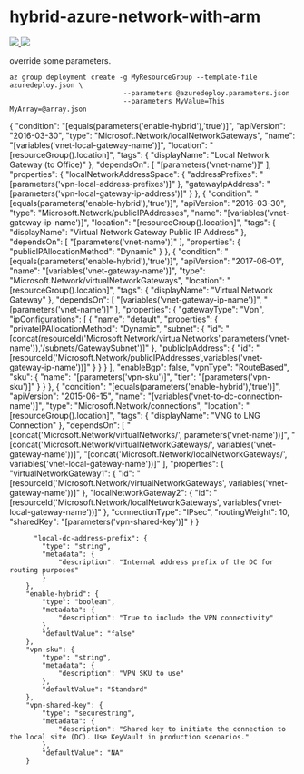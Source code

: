 # hybrid-azure-network-with-arm

<a href="https://portal.azure.com/#create/Microsoft.Template/uri/https%3A%2F%2Fraw.githubusercontent.com%2FAzure%2Fazure-quickstart-templates%2Fmaster%2F101-AAD-DomainServices%2Fazuredeploy.json" target="_blank">
    <img src="http://azuredeploy.net/deploybutton.png"/> 
</a>

<a href="http://armviz.io/#/?load=https%3A%2F%2Fraw.githubusercontent.com%2FAzure%2Fazure-quickstart-templates%2Fmaster%2F101-AAD-DomainServices%2Fazuredeploy.json" target="_blank">
    <img src="http://armviz.io/visualizebutton.png"/> 
</a>


override some parameters.
```
az group deployment create -g MyResourceGroup --template-file azuredeploy.json \
                            --parameters @azuredeploy.parameters.json 
                            --parameters MyValue=This MyArray=@array.json
```


{
            "condition": "[equals(parameters('enable-hybrid'),'true')]",
            "apiVersion": "2016-03-30",
            "type": "Microsoft.Network/localNetworkGateways",
            "name": "[variables('vnet-local-gateway-name')]",
            "location": "[resourceGroup().location]",
            "tags": {
                "displayName": "Local Network Gateway (to Office)"
            },
            "dependsOn": [
                "[parameters('vnet-name')]"
            ],
            "properties": {
                "localNetworkAddressSpace": {
                    "addressPrefixes": "[parameters('vpn-local-address-prefixes')]"
                },
                "gatewayIpAddress": "[parameters('vpn-local-gateway-ip-address')]"
            }
        },
        {
            "condition": "[equals(parameters('enable-hybrid'),'true')]",
            "apiVersion": "2016-03-30",
            "type": "Microsoft.Network/publicIPAddresses",
            "name": "[variables('vnet-gateway-ip-name')]",
            "location": "[resourceGroup().location]",
            "tags": {
                "displayName": "Virtual Network Gateway Public IP Address"
            },
            "dependsOn": [
                "[parameters('vnet-name')]"
            ],
            "properties": {
                "publicIPAllocationMethod": "Dynamic"
            }
        },
        {
            "condition": "[equals(parameters('enable-hybrid'),'true')]",
            "apiVersion": "2017-06-01",
            "name": "[variables('vnet-gateway-name')]",
            "type": "Microsoft.Network/virtualNetworkGateways",
            "location": "[resourceGroup().location]",
            "tags": {
                "displayName": "Virtual Network Gateway"
            },
            "dependsOn": [
                "[variables('vnet-gateway-ip-name')]",
                "[parameters('vnet-name')]"
            ],
            "properties": {
                "gatewayType": "Vpn",
                "ipConfigurations": [
                    {
                        "name": "default",
                        "properties": {
                            "privateIPAllocationMethod": "Dynamic",
                            "subnet": {
                                "id": "[concat(resourceId('Microsoft.Network/virtualNetworks',parameters('vnet-name')),'/subnets/GatewaySubnet')]"
                            },
                            "publicIpAddress": {
                                "id": "[resourceId('Microsoft.Network/publicIPAddresses',variables('vnet-gateway-ip-name'))]"
                            }
                        }
                    }
                ],
                "enableBgp": false,
                "vpnType": "RouteBased",
                "sku": {
                    "name": "[parameters('vpn-sku')]",
                    "tier": "[parameters('vpn-sku')]"
                }
            }
        },
        {
            "condition": "[equals(parameters('enable-hybrid'),'true')]",
            "apiVersion": "2015-06-15",
            "name": "[variables('vnet-to-dc-connection-name')]",
            "type": "Microsoft.Network/connections",
            "location": "[resourceGroup().location]",
            "tags": {
                "displayName": "VNG to LNG Connection"
            },
            "dependsOn": [
                "[concat('Microsoft.Network/virtualNetworks/', parameters('vnet-name'))]",
                "[concat('Microsoft.Network/virtualNetworkGateways/', variables('vnet-gateway-name'))]",
                "[concat('Microsoft.Network/localNetworkGateways/', variables('vnet-local-gateway-name'))]"
            ],
            "properties": {
                "virtualNetworkGateway1": {
                    "id": "[resourceId('Microsoft.Network/virtualNetworkGateways', variables('vnet-gateway-name'))]"
                },
                "localNetworkGateway2": {
                    "id": "[resourceId('Microsoft.Network/localNetworkGateways', variables('vnet-local-gateway-name'))]"
                },
                "connectionType": "IPsec",
                "routingWeight": 10,
                "sharedKey": "[parameters('vpn-shared-key')]"
            }
        }

          "local-dc-address-prefix": {
            "type": "string",
            "metadata": {
                "description": "Internal address prefix of the DC for routing purposes"
            }
        },
        "enable-hybrid": {
            "type": "boolean",
            "metadata": {
                "description": "True to include the VPN connectivity"
            },
            "defaultValue": "false"
        },
        "vpn-sku": {
            "type": "string",
            "metadata": {
                "description": "VPN SKU to use"
            },
            "defaultValue": "Standard"
        },
        "vpn-shared-key": {
            "type": "securestring",
            "metadata": {
                "description": "Shared key to initiate the connection to the local site (DC). Use KeyVault in production scenarios."
            },
            "defaultValue": "NA"
        }